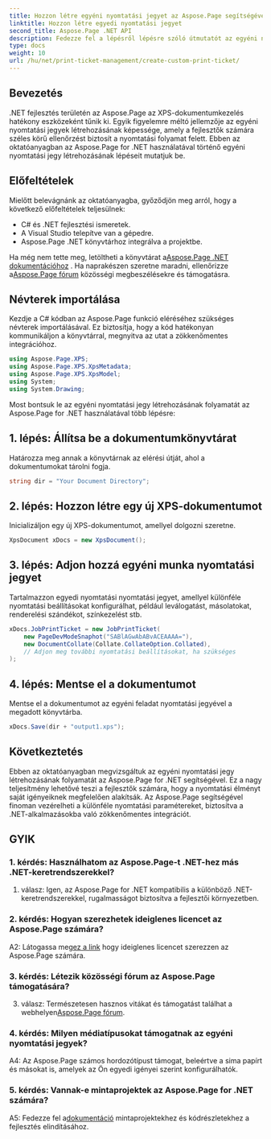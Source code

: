 ```yaml
---
title: Hozzon létre egyéni nyomtatási jegyet az Aspose.Page segítségével .NET-hez
linktitle: Hozzon létre egyedi nyomtatási jegyet
second_title: Aspose.Page .NET API
description: Fedezze fel a lépésről lépésre szóló útmutatót az egyéni nyomtatási jegyek létrehozásáról az Aspose.Page for .NET használatával. A finomszemcsés vezérléssel testreszabhatja nyomtatási élményét.
type: docs
weight: 10
url: /hu/net/print-ticket-management/create-custom-print-ticket/
---
```

## Bevezetés

.NET fejlesztés területén az Aspose.Page az XPS-dokumentumkezelés hatékony eszközeként tűnik ki. Egyik figyelemre méltó jellemzője az egyéni nyomtatási jegyek létrehozásának képessége, amely a fejlesztők számára széles körű ellenőrzést biztosít a nyomtatási folyamat felett. Ebben az oktatóanyagban az Aspose.Page for .NET használatával történő egyéni nyomtatási jegy létrehozásának lépéseit mutatjuk be.

## Előfeltételek

Mielőtt belevágnánk az oktatóanyagba, győződjön meg arról, hogy a következő előfeltételek teljesülnek:

- C# és .NET fejlesztési ismeretek.
- A Visual Studio telepítve van a gépedre.
- Aspose.Page .NET könyvtárhoz integrálva a projektbe.

 Ha még nem tette meg, letöltheti a könyvtárat a[Aspose.Page .NET dokumentációhoz](https://reference.aspose.com/page/net/) . Ha naprakészen szeretne maradni, ellenőrizze a[Aspose.Page fórum](https://forum.aspose.com/c/page/39) közösségi megbeszélésekre és támogatásra.

## Névterek importálása

Kezdje a C# kódban az Aspose.Page funkció eléréséhez szükséges névterek importálásával. Ez biztosítja, hogy a kód hatékonyan kommunikáljon a könyvtárral, megnyitva az utat a zökkenőmentes integrációhoz.

```csharp
using Aspose.Page.XPS;
using Aspose.Page.XPS.XpsMetadata;
using Aspose.Page.XPS.XpsModel;
using System;
using System.Drawing;
```

Most bontsuk le az egyéni nyomtatási jegy létrehozásának folyamatát az Aspose.Page for .NET használatával több lépésre:

## 1. lépés: Állítsa be a dokumentumkönyvtárat

Határozza meg annak a könyvtárnak az elérési útját, ahol a dokumentumokat tárolni fogja.

```csharp
string dir = "Your Document Directory";
```

## 2. lépés: Hozzon létre egy új XPS-dokumentumot

Inicializáljon egy új XPS-dokumentumot, amellyel dolgozni szeretne.

```csharp
XpsDocument xDocs = new XpsDocument();
```

## 3. lépés: Adjon hozzá egyéni munka nyomtatási jegyet

Tartalmazzon egyedi nyomtatási nyomtatási jegyet, amellyel különféle nyomtatási beállításokat konfigurálhat, például leválogatást, másolatokat, renderelési szándékot, színkezelést stb.

```csharp
xDocs.JobPrintTicket = new JobPrintTicket(
    new PageDevModeSnaphot("SABlAGwAbABvACEAAAA="),
    new DocumentCollate(Collate.CollateOption.Collated),
    // Adjon meg további nyomtatási beállításokat, ha szükséges
);
```

## 4. lépés: Mentse el a dokumentumot

Mentse el a dokumentumot az egyéni feladat nyomtatási jegyével a megadott könyvtárba.

```csharp
xDocs.Save(dir + "output1.xps");
```

## Következtetés

Ebben az oktatóanyagban megvizsgáltuk az egyéni nyomtatási jegy létrehozásának folyamatát az Aspose.Page for .NET segítségével. Ez a nagy teljesítmény lehetővé teszi a fejlesztők számára, hogy a nyomtatási élményt saját igényeiknek megfelelően alakítsák. Az Aspose.Page segítségével finoman vezérelheti a különféle nyomtatási paramétereket, biztosítva a .NET-alkalmazásokba való zökkenőmentes integrációt.

## GYIK

### 1. kérdés: Használhatom az Aspose.Page-t .NET-hez más .NET-keretrendszerekkel?

1. válasz: Igen, az Aspose.Page for .NET kompatibilis a különböző .NET-keretrendszerekkel, rugalmasságot biztosítva a fejlesztői környezetben.

### 2. kérdés: Hogyan szerezhetek ideiglenes licencet az Aspose.Page számára?

 A2: Látogassa meg[ez a link](https://purchase.aspose.com/temporary-license/) hogy ideiglenes licencet szerezzen az Aspose.Page számára.

### 3. kérdés: Létezik közösségi fórum az Aspose.Page támogatására?

 3. válasz: Természetesen hasznos vitákat és támogatást találhat a webhelyen[Aspose.Page fórum](https://forum.aspose.com/c/page/39).

### 4. kérdés: Milyen médiatípusokat támogatnak az egyéni nyomtatási jegyek?

A4: Az Aspose.Page számos hordozótípust támogat, beleértve a sima papírt és másokat is, amelyek az Ön egyedi igényei szerint konfigurálhatók.

### 5. kérdés: Vannak-e mintaprojektek az Aspose.Page for .NET számára?

 A5: Fedezze fel a[dokumentáció](https://reference.aspose.com/page/net/) mintaprojektekhez és kódrészletekhez a fejlesztés elindításához.